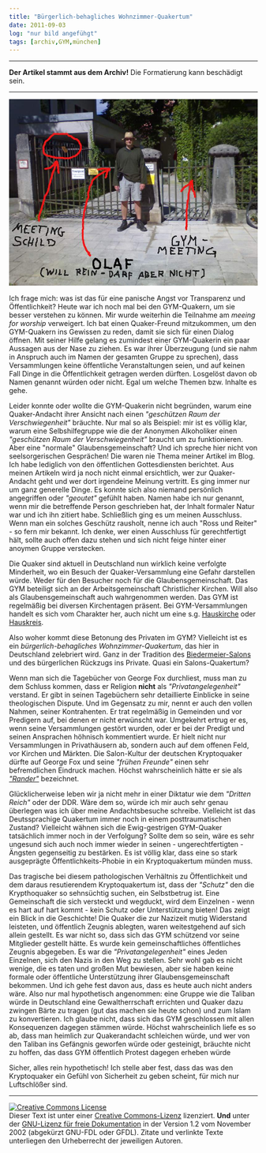 ```yaml
---
title: "Bürgerlich-behagliches Wohnzimmer-Quakertum"
date: 2011-09-03
log: "nur bild angefühgt"
tags: [archiv,GYM,münchen]
---
```

<hr><b>Der Artikel stammt aus dem Archiv!</b> Die Formatierung kann beschädigt sein.<hr>

![olaf_aussgeschlossen_vor_der_tuer_kl.jpg](olaf_aussgeschlossen_vor_der_tuer_kl.jpg)


Ich frage mich: was ist das f&uuml;r eine panische Angst vor Transparenz und &Ouml;ffentlichkeit? Heute war ich noch mal bei den GYM-Quakern, um sie besser verstehen zu k&ouml;nnen. Mir wurde weiterhin die Teilnahme am <i>meeing for worship</i> verweigert. Ich bat einen Quaker-Freund mitzukommen, um den GYM-Quakern ins Gewissen zu reden, damit sie sich f&uuml;r einen Dialog &ouml;ffnen. Mit seiner Hilfe gelang es zumindest einer GYM-Quakerin ein paar Aussagen aus der Nase zu ziehen. Es war ihrer &Uuml;berzeugung (und sie nahm in Anspruch auch im Namen der gesamten Gruppe zu sprechen), dass Versammlungen keine &ouml;ffentliche Veranstaltungen seien, und auf keinen Fall Dinge in die &Ouml;ffentlichkeit getragen werden d&uuml;rften. Losgel&ouml;st davon ob Namen genannt w&uuml;rden oder nicht. Egal um welche Themen bzw. Inhalte es gehe.</p>
<!--break-->
<p>Leider konnte oder wollte die GYM-Quakerin nicht begr&uuml;nden, warum eine Quaker-Andacht ihrer Ansicht nach einen <i>&quot;gesch&uuml;tzen Raum der Verschwiegenheit&quot;</i> br&auml;uchte. Nur mal so als Beispiel: mir ist es v&ouml;llig klar, warum eine Selbshilfegruppe wie die der Anonymen Alkoholiker einen <i>&quot;gesch&uuml;tzen Raum der Verschwiegenheit&quot;</i> braucht um zu funktionieren. Aber eine &quot;normale&quot; Glaubensgemeinschaft? Und ich spreche hier nicht von seelsorgerischen Gespr&auml;chen! Die waren nie Thema meiner Artikel im Blog. Ich habe lediglich von den &ouml;ffentlichen Gottesdiensten berichtet. Aus meinen Artikeln wird ja noch nicht einmal ersichtlich, wer zur Quaker-Andacht geht und wer dort irgendeine Meinung vertritt. Es ging immer nur um ganz generelle Dinge. Es konnte sich also niemand pers&ouml;nlich angegriffen oder <i>&quot;geoutet&quot;</i> gef&uuml;hlt haben. Namen habe ich nur genannt, wenn mir die betreffende Person geschrieben hat, der Inhalt formaler Natur war und ich ihn zitiert habe. Schlie&szlig;lich ging es um meinen Ausschluss. Wenn man ein solches Gesch&uuml;tz rausholt, nenne ich auch &quot;Ross und Reiter&quot; - so fern mir bekannt. Ich denke, wer einen Ausschluss f&uuml;r gerechtfertigt h&auml;lt, sollte auch offen dazu stehen und sich nicht feige hinter einer anoymen Gruppe verstecken.</p>
<p>Die Quaker sind aktuell in Deutschland nun wirklich keine verfolgte Minderheit, wo ein Besuch der Quaker-Versammlung eine Gefahr darstellen w&uuml;rde. Weder f&uuml;r den Besucher noch f&uuml;r die Glaubensgemeinschaft. Das GYM beteiligt sich an der Arbeitsgemeinschaft Christlicher Kirchen. Will also als Glaubensgemeinschaft auch wahrgenommen werden. Das GYM ist regelm&auml;&szlig;ig bei diversen Kirchentagen pr&auml;sent. Bei GYM-Versammlungen handelt es sich vom Charakter her, auch nicht um eine s.g. <a href="http://de.wikipedia.org/wiki/Hauskirche">Hauskirche</a> oder <a href="http://de.wikipedia.org/wiki/Hauskreis">Hauskreis</a>.</p>
<p>Also woher kommt diese Betonung des Privaten im GYM? Vielleicht ist es ein <i>b&uuml;rgerlich-behagliches Wohnzimmer-Quakertum</i>, das hier in Deutschland zelebriert wird. Ganz in der Tradition des <a href="http://de.wikipedia.org/wiki/Literarischer_Salon">Biedermeier-Salons</a> und des b&uuml;rgerlichen R&uuml;ckzugs ins Private. Quasi ein Salons-Quakertum?</p>
<p>Wenn man sich die Tageb&uuml;cher von George Fox durchliest, muss man zu dem Schluss kommen, dass er Religion <b>nicht</b> als <i>&quot;Privatangelegenheit&quot;</i> verstand. Er gibt in seinen Tageb&uuml;chern sehr detaillierte Einblicke in seine theologischen Dispute. Und im Gegensatz zu mir, nennt er auch den vollen Nahmen, seiner Kontrahenten. Er trat regelm&auml;&szlig;ig in Gemeinden und vor Predigern auf, bei denen er nicht erw&uuml;nscht war. Umgekehrt ertrug er es, wenn seine Versammlungen gest&ouml;rt wurden, oder er bei der Predigt und seinen Ansprachen h&ouml;hnisch kommentiert wurde. Er hielt nicht nur Versammlungen in Privath&auml;usern ab, sondern auch auf dem offenen Feld, vor Kirchen und M&auml;rkten. Die Salon-Kultur der deutschen Kryptoquaker d&uuml;rfte auf George Fox und seine <i>&quot;fr&uuml;hen Freunde&quot;</i> einen sehr befremdlichen Eindruck machen. H&ouml;chst wahrscheinlich h&auml;tte er sie als <a href="http://en.wikipedia.org/wiki/Ranter"><i>&quot;Rander&quot;</i></a> bezeichnet.</p>
<p>Gl&uuml;cklicherweise leben wir ja nicht mehr in einer Diktatur wie dem <i>&quot;Dritten Reich&quot;</i> oder der DDR. W&auml;re dem so, w&uuml;rde ich mir auch sehr genau &uuml;berlegen was ich &uuml;ber meine Andachtsbesuche schreibe. Vielleicht ist das Deutssprachige Quakertum immer noch in einem posttraumatischen Zustand? Vielleicht w&auml;hnen sich die Ewig-gestrigen GYM-Quaker tats&auml;chlich immer noch in der Verfolgung? Sollte dem so sein, w&auml;re es sehr ungesund sich auch noch immer wieder in seinen - ungerechtfertigten - &Auml;ngsten gegenseitig zu best&auml;rken. Es ist v&ouml;llig klar, dass eine so stark ausgepr&auml;gte &Ouml;ffentlichkeits-Phobie in ein Kryptoquakertum m&uuml;nden muss.</p>
<p>Das tragische bei diesem pathologischen Verh&auml;ltnis zu &Ouml;ffentlichkeit und dem daraus resutierendem Kryptoquakertum ist, dass der <i>&quot;Schutz&quot;</i> den die Krypthoquaker so sehns&uuml;chtig suchen, ein Selbstbetrug ist. Eine Gemeinschaft die sich versteckt und wegduckt, wird dem Einzelnen - wenn es hart auf hart kommt - kein Schutz oder Unterst&uuml;tzung bieten! Das zeigt ein Blick in die Geschichte! Die Quaker die zur Nazizeit mutig Widerstand leisteten, und &ouml;ffentlich Zeugnis ablegten, waren weitestgehend auf sich allein gestellt. Es war nicht so, dass sich das GYM sch&uuml;tzend vor seine Mitglieder gestellt h&auml;tte. Es wurde kein gemeinschaftliches &ouml;ffentliches Zeugnis abgegeben. Es war die <i>&quot;Privatangelegenheit&quot;</i> eines Jeden Einzelnen, sich den Nazis in den Weg zu stellen. Sehr wohl gab es nicht wenige, die es taten und gro&szlig;en Mut bewiesen, aber sie haben keine formale oder &ouml;ffentliche Unterst&uuml;tzung ihrer Glaubensgemeinschaft bekommen. Und ich gehe fest davon aus, dass es heute auch nicht anders w&auml;re.   Also nur mal hypothetisch angenommen: eine Gruppe wie die Taliban w&uuml;rde in Deutschland eine Gewaltherrschaft errichten und Quaker dazu zwingen B&auml;rte zu tragen (gut das machen sie heute schon) und zum Islam zu konvertieren. Ich glaube nicht, dass sich das GYM geschlossen mit allen Konsequenzen dagegen st&auml;mmen w&uuml;rde. H&ouml;chst wahrscheinlich liefe es so ab, dass man heimlich zur Quakerandacht schleichen w&uuml;rde, und wer von den Taliban ins Gef&auml;ngnis geworfen w&uuml;rde oder gesteinigt, br&auml;uchte nicht zu hoffen, das dass GYM &ouml;ffentlich Protest dagegen erheben w&uuml;rde</p>
<p>Sicher, alles rein hypothetisch! Ich stelle aber fest, dass das was den Kryptoquaker ein Gef&uuml;hl von Sicherheit zu geben scheint, f&uuml;r mich nur Luftschl&ouml;&szlig;er sind.</p>
<hr />
<p><a href="http://creativecommons.org/licenses/by-sa/3.0/de/" rel="license"><img src="http://i.creativecommons.org/l/by-sa/3.0/de/88x31.png" style="border-width: 0pt;" alt="Creative Commons License" /></a><br />
Dieser <span rel="dc:type" href="http://purl.org/dc/dcmitype/Text" xmlns:dc="http://purl.org/dc/elements/1.1/">Text</span> ist unter einer <a href="http://creativecommons.org/licenses/by-sa/3.0/de/" rel="license">Creative Commons-Lizenz</a> lizenziert. <b>Und</b> unter der <a href="http://de.wikipedia.org/wiki/GFDL">GNU-Lizenz f&uuml;r freie Dokumentation</a> in der Version 1.2 vom November 2002 (abgek&uuml;rzt GNU-FDL oder GFDL). Zitate und verlinkte Texte unterliegen den Urheberrecht der jeweiligen Autoren.</p>
